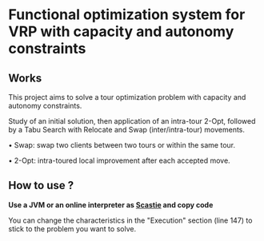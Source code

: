 # Functional optimization system for VRP with capacity and autonomy constraints

## Works
This project aims to solve a tour optimization problem with capacity and autonomy constraints.

Study of an initial solution, then application of an intra-tour 2-Opt, followed by a Tabu Search with Relocate and Swap (inter/intra-tour) movements.

• Swap: swap two clients between two tours or within the same tour.

• 2-Opt: intra-toured local improvement after each accepted move.

## How to use ?
**Use a JVM or an online interpreter as [Scastie](https://scastie.scala-lang.org) and copy code**

You can change the characteristics in the "Execution" section (line 147) to stick to the problem you want to solve.
